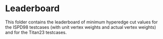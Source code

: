 # Leaderboard #

This folder contains the leaderboard of minimum hyperedge cut values for the ISPD98 testcases (with unit vertex weights and actual vertex weights) and for the Titan23 testcases. 

